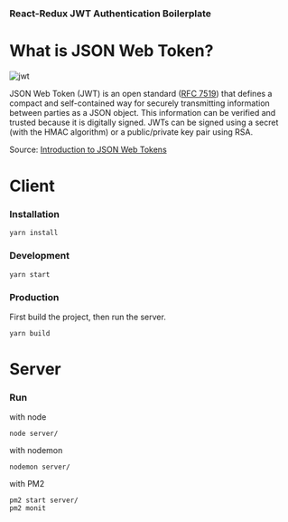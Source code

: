 ### React-Redux JWT Authentication Boilerplate

# What is JSON Web Token?
![jwt](https://cdn.auth0.com/content/jwt/jwt-diagram.png)

JSON Web Token (JWT) is an open standard ([RFC 7519](https://tools.ietf.org/html/rfc7519)) that defines a compact and self-contained way for securely transmitting information between parties as a JSON object. This information can be verified and trusted because it is digitally signed. JWTs can be signed using a secret (with the HMAC algorithm) or a public/private key pair using RSA.

Source: [Introduction to JSON Web Tokens](https://jwt.io/introduction/)

# Client
### Installation
```
yarn install
```

### Development
```
yarn start
```

### Production

First build the project, then run the server.
```
yarn build
```

# Server

### Run
with node
```
node server/
```

with nodemon
```
nodemon server/
```

with PM2
```
pm2 start server/
pm2 monit
```

